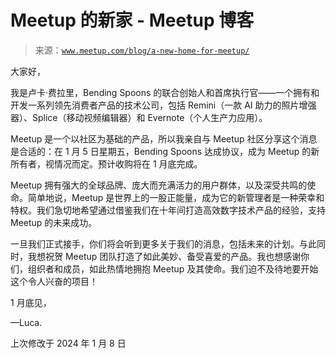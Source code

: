 <!--yml

分类：未分类

日期：2024 年 5 月 27 日 14:41:31

-->

# Meetup 的新家 - Meetup 博客

> 来源：[`www.meetup.com/blog/a-new-home-for-meetup/`](https://www.meetup.com/blog/a-new-home-for-meetup/)

大家好，

我是卢卡·费拉里，Bending Spoons 的联合创始人和首席执行官——一个拥有和开发一系列领先消费者产品的技术公司，包括 Remini（一款 AI 助力的照片增强器）、Splice（移动视频编辑器）和 Evernote（个人生产力应用）。

Meetup 是一个以社区为基础的产品，所以我亲自与 Meetup 社区分享这个消息是合适的：在 1 月 5 日星期五，Bending Spoons 达成协议，成为 Meetup 的新所有者，视情况而定。预计收购将在 1 月底完成。

Meetup 拥有强大的全球品牌、庞大而充满活力的用户群体，以及深受共鸣的使命。简单地说，Meetup 是世界上的一股正能量，成为它的新管理者是一种荣幸和特权。我们急切地希望通过借鉴我们在十年间打造高效数字技术产品的经验，支持 Meetup 的未来成功。

一旦我们正式接手，你们将会听到更多关于我们的消息，包括未来的计划。与此同时，我想祝贺 Meetup 团队打造了如此美妙、备受喜爱的产品。我也想感谢你们，组织者和成员，如此热情地拥抱 Meetup 及其使命。我们迫不及待地要开始这个令人兴奋的项目！

1 月底见，

—Luca.

上次修改于 2024 年 1 月 8 日
